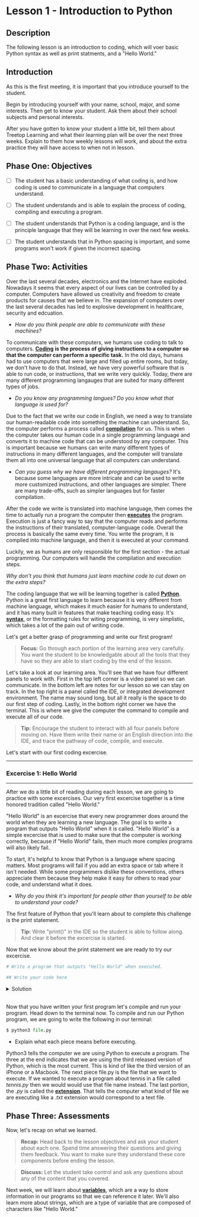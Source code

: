 # **Lesson 1 - Introduction to Python**

## Description

The following lesson is an introduction to coding, which will voer basic  Python syntax as well as print statments, and a "Hello World."

## Introduction

As this is the first meeting, it is important that you introduce yourself to the student.

Begin by introducing yourself with your name, school, major, and some interests. Then get to know your student. Ask them about their school subjects and personal interests.

After you have gotten to know your student a little bit, tell them about Treetop Learning and what their learning plan will be over the next three weeks. Explain to them how weekly lessons will work, and about the extra practice they will have access to when not in lesson.

## **Phase One: Objectives**

- [ ] The student has a basic understanding of what coding is, and how coding is used to communicate in a language that computers understand.

- [ ] The student understands and is able to explain the process of coding, compiling and executing a program.

- [ ] The student understands that Python is a coding language, and is the principle language that they will be learning in over the next few weeks.

- [ ] The student understands that in Python spacing is important, and some programs won't work if given the incorrect spacing.


## **Phase Two: Activities**

Over the last several decades, electronics and the Internet have exploded. Nowadays it seems that every aspect of our lives can be controlled by a computer. Computers have allowed us creativity and freedom to create products for causes that we believe in. The expansion of computers over the last several decades has led to explosive development in healthcare, security and edcuation.

 - *How do you think people are able to communicate with these machines?*

To communicate with these computers, we humans use coding to talk to computers. **<ins>Coding</ins> is the process of giving instructions to a computer so that the computer can perform a specific task.** In the old days, humans had to use computers that were large and filled up entire rooms, but today, we don't have to do that. Instead, we have very powerful software that is able to run code, or instructions, that we write very quickly. Today, there are many different programming langauges that are suited for many different types of jobs. 

- *Do you know any programming langues? Do you know what that language is used for?*

Due to the fact that we write our code in English, we need a way to translate our human-readable code into something the machine can understand. So, the computer performs a process called <ins> **compilation**</ins> for us. This is when the computer takes our human code in a single programming language and converts it to machine code that can be understood by any computer. This is important because we humans can write many different types of instructions in many different languages, and the computer will translate them all into one universal language that all computers can understand.

- *Can you guess why we have different programming langauges?* It's because some languages are more intricate and can be used to write more customized instructions, and other languages are simpler. There are many trade-offs, such as simpler languages but for faster compilation.

After the code we write is translated into machine language, then comes the time to actually run a program the computer then <ins>**executes**</ins> the program. Execution is just a fancy way to say that the computer reads and performs the instructions of their translated, computer-language code. Overall the process is basically the same every time. You write the program, it is compiled into machine language, and then it is executed at your command.

Luckily, we as humans are only responsible for the first section - the actual programming. Our computers will handle the compilation and execution steps.

 *Why don't you think that humans just learn machine code to cut down on the extra steps?*

The coding language that we will be learning together is called <ins> **Python**</ins>. Python is a great first language to learn because it is very different from machine language, which makes it much easier for humans to understand, and it has many built in features that make teaching coding easy. It's <ins> **syntax**,</ins> or the formatting rules for witing programming, is very simplistic, which takes a lot of the pain out of writing code.

Let's get a better grasp of programming and write our first program!

> **Focus:** Go through each portion of the learning area very carefully. You want the student to be knowledgable about all the tools that they have so they are able to start coding by the end of the lesson.

 Let's take a look at our learning area. You'll see that we have four different panels to work with. First in the top left corner is a video panel so we can communicate. In the bottom left are notes for our lesson so we can stay on track. In the top right is a panel called the IDE, or integrated development environment. The name may sound long, but all it really is the space to do our first step of coding. Lastly, in the bottom right corner we have the terminal. This is where we give the computer the command to compile and execute all of our code.

> **Tip:** Encourage the student to interact with all four panels before moving on. Have them write their name or an English direction into the IDE, and trace the pathway of code, compile, and execute.

 Let's start with our first coding excercise.

---
### **Excercise 1: Hello World**
---

After we do a little bit of reading during each lesson, we are going to practice with some excercises. Our very first excercise together is a time honored tradition called "Hello World."

"Hello World" is an excercise that every new programmer does around the world when they are learning a new language. The goal is to write a program that outputs "Hello World" when it is called. "Hello World" is a simple excercise that is used to make sure that the computer is working correctly, because if "Hello World" fails, then much more complex programs will also likely fail.

To start, it's helpful to know that Python is a language where spacing matters. Most programs will fail if you add an extra space or tab where it isn't needed. While some programmers dislike these conventions, others appreciate them because they help make it easy for others to read your code, and understand what it does.

- *Why do you think it's important for people other than yourself to be able to understand your code?*

The first feature of Python that you'll learn about to complete this challenge is the print statement.

> **Tip:** Write "print()" in the IDE so the student is able to follow along. And clear it before the excercise is started.

Now that we know about the print statement we are ready to try our excercise.

```python
# Write a program that outputs "Hello World" when executed.

## Write your code here
```

<details>
<summary> Solution</summary>

```python
print('Hello World')
```
</details>


</details>
<br>

Now that you have written your first program let's compile and run your program. Head down to the terminal now. To compile and run our Python program, we are going to write the following in our terminal:

```python
$ python3 file.py
```
* Explain what each piece means before executing.

Python3 tells the computer we are using Python to execute a program. The three at the end indicates that we are using the third released version of Python, which is the most current. This is kind of like the third version of an iPhone or a Macbook. The next piece file.py is the file that we want to execute. If we wanted to execute a program about tennis in a file called *tennis.py* then we would would use that file name instead. The last portion, the *.py* is called the <ins>**extension**</ins>. That tells the computer what kind of file we are executing like a *.txt* extension would correspond to a text file.

## **Phase Three: Assessments**

Now, let's recap on what we learned.

> **Recap:** Head back to the lesson objectives and ask your student about each one. Spend time answering their questions and giving them feedback. You want to make sure they understand these core components before ending the lesson.

> **Discuss:** Let the student take control and ask any questions about any of the content that you covered.

Next week, we will learn about <ins> **variables**</ins>, which are a way to store information in our programs so that we can reference it later. We'll also learn more about strings, which are a type of variable that are composed of characters like "Hello World."



